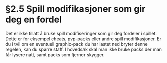 # §2.5 Spill modifikasjoner som gir deg en fordel

Det er ikke tillatt å bruke spill modifiseringer som gir deg fordeler i spillet. Dette er for eksempel cheats, pvp-packs eller andre spill modifikasjoner. Er du i tvil om en eventuell graphic-pack du har lastet ned bryter denne regelen, kan du spørre staff. I hovedsak skal man ikke bruke packs der man får lysere natt, samt packs som fjerner skygger.
